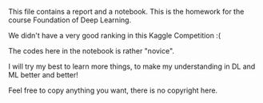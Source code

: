 This file contains a report and a notebook. This is the homework for the course Foundation of Deep Learning.

We didn't have a very good ranking in this Kaggle Competition :(

The codes here in the notebook is rather "novice".

I will try my best to learn more things, to make my understanding in DL and ML better and better!

Feel free to copy anything you want, there is no copyright here.
